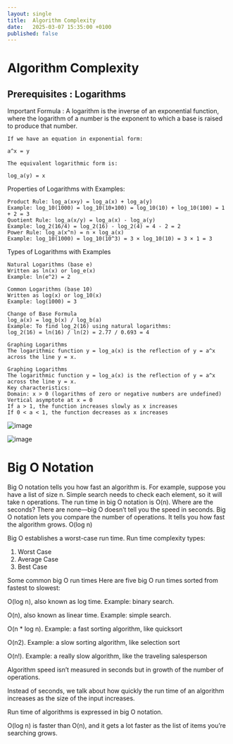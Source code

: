 ```yaml
---
layout: single
title:  Algorithm Complexity
date:   2025-03-07 15:35:00 +0100
published: false
---
```



# Algorithm Complexity

## Prerequisites : Logarithms

Important Formula : A logarithm is the inverse of an exponential function, where the logarithm of a number is the exponent to which a base is raised to produce that number. 

```
If we have an equation in exponential form:

a^x = y

The equivalent logarithmic form is:

log_a(y) = x

```


Properties of Logarithms with Examples:

```
Product Rule: log_a(x×y) = log_a(x) + log_a(y)
Example: log_10(1000) = log_10(10×100) = log_10(10) + log_10(100) = 1 + 2 = 3
Quotient Rule: log_a(x/y) = log_a(x) - log_a(y)
Example: log_2(16/4) = log_2(16) - log_2(4) = 4 - 2 = 2
Power Rule: log_a(x^n) = n × log_a(x)
Example: log_10(1000) = log_10(10^3) = 3 × log_10(10) = 3 × 1 = 3

```

Types of Logarithms with Examples

```
Natural Logarithms (base e)
Written as ln(x) or log_e(x)
Example: ln(e^2) = 2

Common Logarithms (base 10)
Written as log(x) or log_10(x)
Example: log(1000) = 3

Change of Base Formula
log_a(x) = log_b(x) / log_b(a)
Example: To find log_2(16) using natural logarithms:
log_2(16) = ln(16) / ln(2) = 2.77 / 0.693 = 4

Graphing Logarithms
The logarithmic function y = log_a(x) is the reflection of y = a^x across the line y = x.

Graphing Logarithms
The logarithmic function y = log_a(x) is the reflection of y = a^x across the line y = x.
Key characteristics:
Domain: x > 0 (logarithms of zero or negative numbers are undefined)
Vertical asymptote at x = 0
If a > 1, the function increases slowly as x increases
If 0 < a < 1, the function decreases as x increases
```

![image](https://github.com/user-attachments/assets/8f0f70ef-b7e7-4bca-ba07-cda671b264ca)

![image](https://github.com/user-attachments/assets/7d8dedeb-b4bb-43be-8974-4cf10d0ad7bd)


# Big O Notation

Big O notation tells you how fast an algorithm is. For example, suppose you have a list of size n. Simple search needs to check each element, so it will take n operations. The run time in big O notation is O(n). Where are the seconds? There are none—big O doesn’t tell you the speed in seconds. Big O notation lets you compare the number of operations. It tells you how fast the algorithm grows. O(log n)

Big O establishes a worst-case run time. 
Run time complexity types:

1. Worst Case
2. Average Case
3. Best Case

Some common big O run times
Here are five big O run times  sorted from fastest to slowest:

O(log n), also known as log time. Example: binary search.

O(n), also known as linear time. Example: simple search.

O(n * log n). Example: a fast sorting algorithm, like quicksort 

O(n2). Example: a slow sorting algorithm, like selection sort

O(n!). Example: a really slow algorithm, like the traveling salesperson 



Algorithm speed isn’t measured in seconds but in growth of the number of operations.

Instead of seconds, we talk about how quickly the run time of an algorithm increases as the size of the input increases.

Run time of algorithms is expressed in big O notation.

O(log n) is faster than O(n), and it gets a lot faster as the list of items you’re searching grows.
